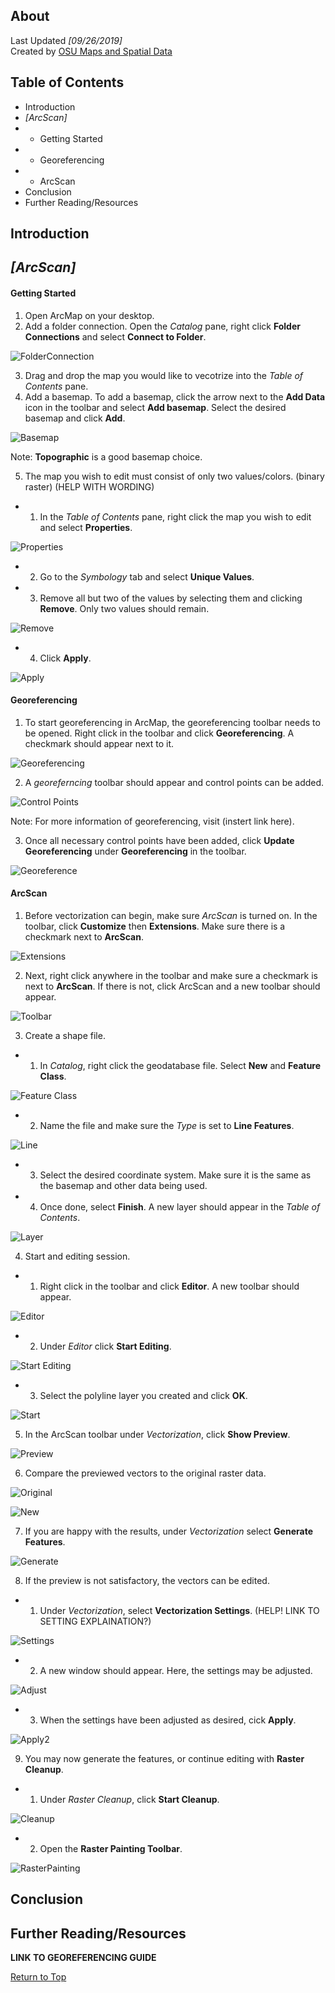 ## About
Last Updated *[09/26/2019]*   
Created by [OSU Maps and Spatial Data](https://info.library.okstate.edu/map-room)


## Table of Contents
- Introduction 
- *[ArcScan]*
- - Getting Started
- - Georeferencing 
- - ArcScan
- Conclusion
- Further Reading/Resources

## Introduction

## *[ArcScan]*

#### Getting Started
1. Open ArcMap on your desktop.
2. Add a folder connection. Open the *Catalog* pane, right click **Folder Connections** and select **Connect to Folder**.

![FolderConnection](images/FolderConnection.PNG)

3. Drag and drop the map you would like to vecotrize into the *Table of Contents* pane. 
4. Add a basemap. To add a basemap, click the arrow next to the **Add Data** icon in the toolbar and select **Add basemap**. Select the desired basemap and click **Add**.

![Basemap](images/Basemap.PNG)

Note: **Topographic** is a good basemap choice.

5. The map you wish to edit must consist of only two values/colors. (binary raster) (HELP WITH WORDING)
- 1. In the *Table of Contents* pane, right click the map you wish to edit and select **Properties**.

![Properties](images/Properties.PNG)

- 2. Go to the *Symbology* tab and select **Unique Values**. 

- 3. Remove all but two of the values by selecting them and clicking **Remove**. Only two values should remain. 

![Remove](images/Remove.PNG)

- 4. Click **Apply**.

![Apply](images/Apply.PNG)

#### Georeferencing
1. To start georeferencing in ArcMap, the georeferencing toolbar needs to be opened. Right click in the toolbar and click **Georeferencing**. A checkmark should appear next to it. 

![Georeferencing](images/Georeferencing.PNG)

2. A *georeferncing* toolbar should appear and control points can be added. 

![Control Points](images/ControlPoints.PNG)

Note: For more information of georeferencing, visit (instert link here).

3. Once all necessary control points have been added, click **Update Georeferencing** under **Georeferencing** in the toolbar. 

![Georeference](images/Georeference.PNG)

#### ArcScan
1. Before vectorization can begin, make sure *ArcScan* is turned on. In the toolbar, click **Customize** then **Extensions**. Make sure there is a checkmark next to **ArcScan**.

![Extensions](images/Extensions.PNG)

2. Next, right click anywhere in the toolbar and make sure a checkmark is next to **ArcScan**. If there is not, click ArcScan and a new toolbar should appear. 

![Toolbar](images/Toolbar.PNG)

3. Create a shape file. 

- 1. In *Catalog*, right click the geodatabase file. Select **New** and **Feature Class**.

![Feature Class](images/FeatureClass.PNG)

- 2. Name the file and make sure the *Type* is set to **Line Features**.

![Line](images/Line.PNG)

- 3. Select the desired coordinate system. Make sure it is the same as the basemap and other data being used. 
- 4. Once done, select **Finish**. A new layer should appear in the *Table of Contents*. 

![Layer](images/Layer.PNG)

4. Start and editing session. 

- 1. Right click in the toolbar and click **Editor**. A new toolbar should appear. 

![Editor](images/Editor.PNG)

- 2. Under *Editor* click **Start Editing**.

![Start Editing](images/StartEditing.PNG)

- 3. Select the polyline layer you created and click **OK**. 

![Start](images/Start.PNG)

5. In the ArcScan toolbar under *Vectorization*, click **Show Preview**.

![Preview](images/Preview.PNG)

6. Compare the previewed vectors to the original raster data. 

![Original](images/Original.PNG)

![New](images/New.PNG)

7. If you are happy with the results, under *Vectorization* select **Generate Features**.

![Generate](images/Generate.PNG)

8. If the preview is not satisfactory, the vectors can be edited.

- 1. Under *Vectorization*, select **Vectorization Settings**. (HELP! LINK TO SETTING EXPLAINATION?)

![Settings](images/Settings.PNG)

- 2. A new window should appear. Here, the settings may be adjusted. 

![Adjust](images/Adjust.PNG)

- 3. When the settings have been adjusted as desired, cick **Apply**.

![Apply2](images/Apply2.PNG)

9. You may now generate the features, or continue editing with **Raster Cleanup**. 

- 1. Under *Raster Cleanup*, click **Start Cleanup**. 

![Cleanup](images/CleanUp.PNG)

- 2. Open the **Raster Painting Toolbar**. 

![RasterPainting](images/RasterPainting.PNG)

## Conclusion

## Further Reading/Resources
 **LINK TO GEOREFERENCING GUIDE**

[Return to Top](#about)
